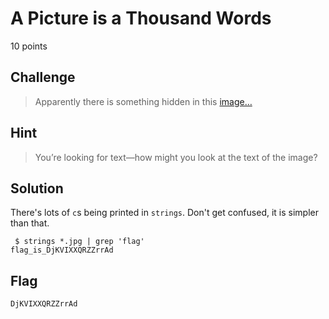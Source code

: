 # A Picture is a Thousand Words
10 points

## Challenge 
> Apparently there is something hidden in this [image…](image.d25eefefc427.jpg)

## Hint
> You’re looking for text—how might you look at the text of the image?

## Solution

There's lots of `c`s being printed in `strings`. Don't get confused, it is simpler than that.

	 $ strings *.jpg | grep 'flag'
	flag_is_DjKVIXXQRZZrrAd


## Flag

	DjKVIXXQRZZrrAd